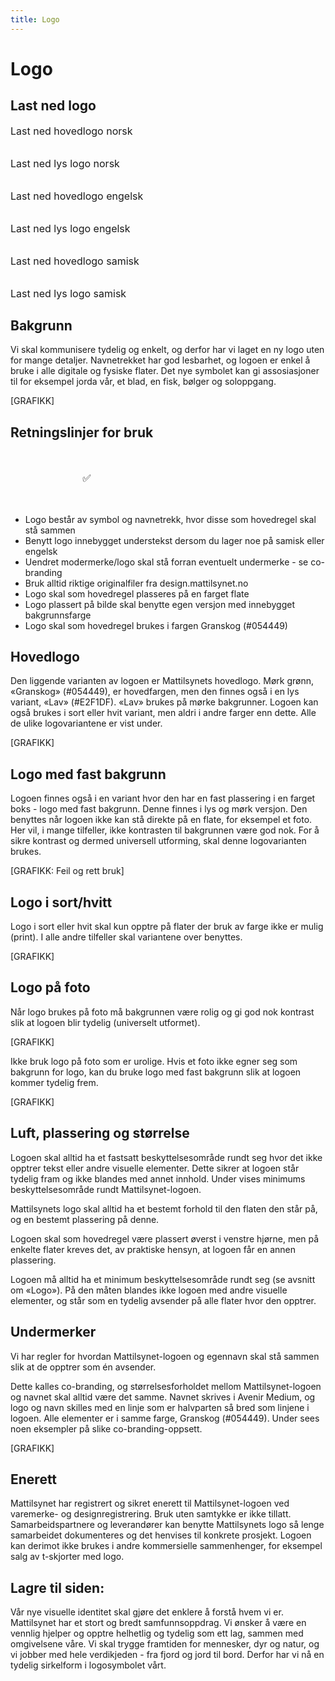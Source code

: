 ```yaml
---
title: Logo
---
```


# Logo

## Last ned logo

<script setup lang="ts">
  import { data } from '../.vitepress/theme/svgs.data.ts';
  const map = Object.fromEntries(data);
  const logoNorsk  = map['/logo.svg'];
  const logoEngelsk  = map['/logo-english.svg'];
  const logoSamisk  = map['/logo-samisk.svg'];

  // Inspired by https://github.com/yoksel/url-encoder/
  const encodeSVG = (data: string, color = '#054449') => {
    const [_, _x, _y, w, h] = data.match(/viewBox="(\d+)\s+(\d+)\s+(\d+)\s+(\d+)"/i);
    return `data:image/svg+xml,${data
      .replace(/width="[^"]+"/gi, `width="${w}"`) // Use viewBox for width
      .replace(/height="[^"]+"/gi, `height="${h}"`) // Use viewBox for height
      .replace(/currentColor/gi, color) // Use color. @default granskog
      .replace(/"/g, `'`)
      .replace(/>\s{1,}</g, `><`)
      .replace(/\s{2,}/g, ` `)
      .replace(/[\r\n%#()<>?[\\\]^`{|}]/g, encodeURIComponent)}`;
  }
</script>
<style>
  .logos { display: grid; grid-template-columns: repeat(auto-fit, minmax(300px , 1fr)); gap: 2rem; font-size: 1rem }
  .logos { margin-block: .5rem .25rem; font-size: inherit }
  .logos a { opacity: 1; font-size: 1rem }
  .logos :is(img, svg) { width: 100%; height: auto; padding: 2rem; border-radius: .5rem; background: var(--mt-gaasunge); color: #054449 }
  .logos > :nth-child(even) :is(svg,img) { background: var(--mt-granskog); color: #E2F1DF }
</style>
<div class="logos">
  <a :href="encodeSVG(logoNorsk)" download="mattilsynet-logo.svg">
    <div v-html="logoNorsk"></div>
    Last ned hovedlogo norsk
  </a>
  <a :href="encodeSVG(logoNorsk, '#E2F1DF')" download="mattilsynet-logo-lys.svg">
    <div v-html="logoNorsk"></div>
    Last ned lys logo norsk
  </a>
  <a :href="encodeSVG(logoEngelsk)" download="mattilsynet-logo-engelsk.svg">
    <div v-html="logoEngelsk"></div>
    Last ned hovedlogo engelsk
  </a>
  <a :href="encodeSVG(logoEngelsk, '#E2F1DF')" download="mattilsynet-logo-engelsk-lys.svg">
    <div v-html="logoEngelsk"></div>
    Last ned lys logo engelsk
  </a>
  <a :href="encodeSVG(logoSamisk)" download="mattilsynet-logo-samisk.svg">
    <div v-html="logoSamisk"></div>
    Last ned hovedlogo samisk
  </a>
  <a :href="encodeSVG(logoSamisk, '#E2F1DF')" download="mattilsynet-logo-samisk-lys.svg">
    <div v-html="logoSamisk"></div>
    Last ned lys logo samisk
  </a>
</div>

## Bakgrunn
Vi skal kommunisere tydelig og enkelt, og derfor har vi laget en ny logo uten for mange detaljer. Navnetrekket har god lesbarhet, og logoen er enkel å bruke i alle digitale og fysiske flater. Det nye symbolet kan gi assosiasjoner til for eksempel jorda vår, et blad, en fisk, bølger og soloppgang.

[GRAFIKK]

## Retningslinjer for bruk

<style>
  .dos {
    display: grid;
    font-size: 1rem;
    gap: 1rem;
    grid-template-columns: repeat(auto-fill, minmax(10rem, 1fr));
    justify-content: center;
    line-height: 1.4;
    list-style: none;
    padding: 0;
    text-align: center;
  }
  .dos > * {
    background: var(--mt-gaasunge);
    padding: 2rem;
    border-radius: var(--mt-radius-md)
  }
</style>
<div class="dos">
  <div>
    <div v-html="logoNorsk"></div>
    ✅
  </div>
</div>

- Logo består av symbol og navnetrekk, hvor disse som hovedregel skal stå sammen
- Benytt logo innebygget understekst dersom du lager noe på samisk eller engelsk
- Uendret modermerke/logo skal stå forran eventuelt undermerke - se co-branding
- Bruk alltid riktige originalfiler fra design.mattilsynet.no
- Logo skal som hovedregel plasseres på en farget flate
- Logo plassert på bilde skal benytte egen versjon med innebygget bakgrunnsfarge
- Logo skal som hovedregel brukes i fargen Granskog (#054449)

## Hovedlogo
Den liggende varianten av logoen er Mattilsynets hovedlogo. Mørk grønn, «Granskog» (#054449), er hovedfargen, men den finnes også i en lys variant, «Lav» (#E2F1DF). «Lav» brukes på mørke bakgrunner. Logoen kan også brukes i sort eller hvit variant, men aldri i andre farger enn dette. Alle de ulike logovariantene er vist under.

[GRAFIKK]

## Logo med fast bakgrunn
Logoen finnes også i en variant hvor den har en fast plassering i en farget boks - logo med fast bakgrunn. Denne finnes i lys og mørk versjon. Den benyttes når logoen ikke kan stå direkte på en flate, for eksempel et foto. Her vil, i mange tilfeller, ikke kontrasten til bakgrunnen være god nok. For å sikre kontrast og dermed universell utforming, skal denne logovarianten brukes.

[GRAFIKK: Feil og rett bruk]

## Logo i sort/hvitt
Logo i sort eller hvit skal kun opptre på flater der bruk av farge ikke er mulig (print). I alle andre tilfeller skal variantene over benyttes.

[GRAFIKK]

## Logo på foto
Når logo brukes på foto må bakgrunnen være rolig og gi god nok kontrast slik at logoen blir tydelig (universelt utformet).

[GRAFIKK]

Ikke bruk logo på foto som er urolige. Hvis et foto ikke egner seg som bakgrunn for logo, kan du bruke logo med fast bakgrunn slik at logoen kommer tydelig frem.

[GRAFIKK]

## Luft, plassering og størrelse
Logoen skal alltid ha et fastsatt beskyttelsesområde rundt seg hvor det ikke opptrer tekst eller andre visuelle elementer. Dette sikrer at logoen står tydelig fram og ikke blandes med annet innhold. Under vises minimums beskyttelsesområde rundt Mattilsynet-logoen. 

Mattilsynets logo skal alltid ha et bestemt forhold til den flaten den står på, og en bestemt plassering på denne.

Logoen skal som hovedregel være plassert øverst i venstre hjørne, men på enkelte flater kreves det, av praktiske hensyn, at logoen får en annen plassering.

Logoen må alltid ha et minimum beskyttelsesområde rundt seg (se avsnitt om «Logo»). På den måten blandes ikke logoen med andre visuelle elementer, og står som en tydelig avsender på alle flater hvor den opptrer.



## Undermerker

Vi har regler for hvordan Mattilsynet-logoen og egennavn skal stå sammen slik at de opptrer som én avsender.

Dette kalles co-branding, og størrelsesforholdet mellom Mattilsynet-logoen og navnet skal alltid være det samme. Navnet skrives i Avenir Medium, og logo og navn skilles med en linje som er halvparten så bred som linjene i logoen. Alle elementer er i samme farge, Granskog (#054449). Under sees noen eksempler på slike co-branding-oppsett.

[GRAFIKK]


## Enerett
Mattilsynet har registrert og sikret enerett til Mattilsynet-logoen ved varemerke- og designregistrering. Bruk uten samtykke er ikke tillatt. Samarbeidspartnere og leverandører kan benytte Mattilsynets logo så lenge samarbeidet dokumenteres og det henvises til konkrete prosjekt. Logoen kan derimot ikke brukes i andre kommersielle sammenhenger, for eksempel salg av t-skjorter med logo.


## Lagre til siden:

Vår nye visuelle identitet skal gjøre det enklere å forstå hvem vi er. Mattilsynet har et stort og bredt samfunnsoppdrag. Vi ønsker å være en vennlig hjelper og opptre helhetlig og tydelig som ett lag, sammen med omgivelsene våre. Vi skal trygge framtiden for mennesker, dyr og natur, og vi jobber med hele verdikjeden - fra fjord og jord til bord. Derfor har vi nå en tydelig sirkelform i logosymbolet vårt.